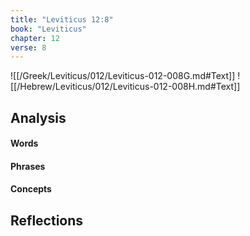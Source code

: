 ```yaml
---
title: "Leviticus 12:8"
book: "Leviticus"
chapter: 12
verse: 8
---
```

![[/Greek/Leviticus/012/Leviticus-012-008G.md#Text]]
![[/Hebrew/Leviticus/012/Leviticus-012-008H.md#Text]]

## Analysis

#### Words

#### Phrases

#### Concepts

## Reflections
